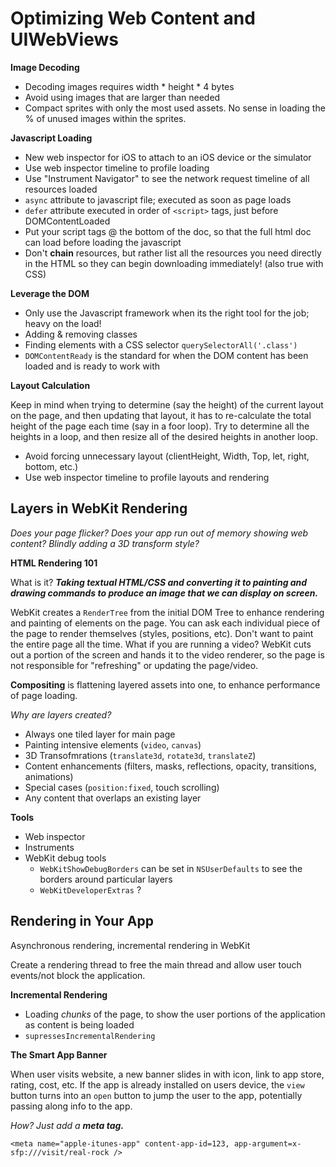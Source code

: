 Optimizing Web Content and UIWebViews
=========

**Image Decoding**

* Decoding images requires width * height * 4 bytes
* Avoid using images that are larger than needed
* Compact sprites with only the most used assets.  No sense in loading the % of unused images within the sprites.

**Javascript Loading**

* New web inspector for iOS to attach to an iOS device or the simulator
* Use web inspector timeline to profile loading
* Use "Instrument Navigator" to see the network request timeline of all resources loaded 
* ```async``` attribute to javascript file; executed as soon as page loads
* ```defer``` attribute executed in order of ```<script>``` tags, just before DOMContentLoaded
* Put your script tags @ the bottom of the doc, so that the full html doc can load before loading the javascript
* Don't **chain** resources, but rather list all the resources you need directly in the HTML so they can begin downloading immediately! (also true with CSS)

**Leverage the DOM**

* Only use the Javascript framework when its the right tool for the job; heavy on the load!
* Adding & removing classes
* Finding elements with a CSS selector ```querySelectorAll('.class')```
* ```DOMContentReady``` is the standard for when the DOM content has been loaded and is ready to work with

**Layout Calculation**

Keep in mind when trying to determine (say the height) of the current layout on the page, and then updating that layout, it has to re-calculate the total height of the page each time (say in a foor loop).  Try to determine all the heights in a loop, and then resize all of the desired heights in another loop.

* Avoid forcing unnecessary layout (clientHeight, Width, Top, let, right, bottom, etc.)
* Use web inspector timeline to profile layouts and rendering

Layers in WebKit Rendering
-----

*Does your page flicker?  Does your app run out of memory showing web content?  Blindly adding a 3D transform style?*

**HTML Rendering 101**

What is it? ***Taking textual HTML/CSS and converting it to painting and drawing commands to produce an image that we can display on screen.***

WebKit creates a ```RenderTree``` from the initial DOM Tree to enhance rendering and painting of elements on the page.  You can ask each individual piece of the page to render themselves (styles, positions, etc).  Don't want to paint the entire page all the time.  What if you are running a video?  WebKit cuts out a portion of the screen and hands it to the video renderer, so the page is not responsible for "refreshing" or updating the page/video.

**Compositing** is flattening layered assets into one, to enhance performance of page loading.

*Why are layers created?* 

* Always one tiled layer for main page
* Painting intensive elements (```video```, ```canvas```)
* 3D Transofmrations (```translate3d```, ```rotate3d```, ```translateZ```)
* Content enhancements (filters, masks, reflections, opacity, transitions, animations)
* Special cases (```position:fixed```, touch scrolling)
* Any content that overlaps an existing layer

**Tools**

* Web inspector
* Instruments
* WebKit debug tools
    * ```WebKitShowDebugBorders``` can be set in ```NSUserDefaults``` to see the borders around particular layers
    * ```WebKitDeveloperExtras``` ?
    


Rendering in Your App
-----

Asynchronous rendering, incremental rendering in WebKit

Create a rendering thread to free the main thread and allow user touch events/not block the application.

**Incremental Rendering**

* Loading *chunks* of the page, to show the user portions of the application as content is being loaded
* ```supressesIncrementalRendering```

**The Smart App Banner**

When user visits website, a new banner slides in with icon, link to app store, rating, cost, etc.  If the app is already installed on users device, the ```view``` button turns into an ```open``` button to jump the user to the app, potentially passing along info to the app.

*How?  Just add a **meta tag.***

```<meta name="apple-itunes-app" content-app-id=123, app-argument=x-sfp:///visit/real-rock />```